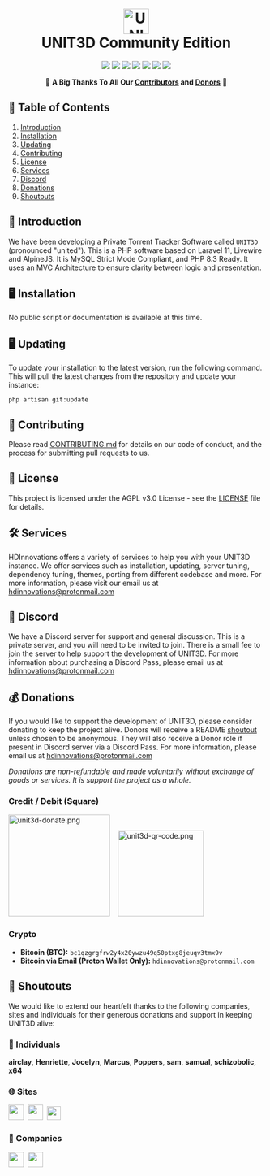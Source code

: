 <h1 align="center">
    <img src="https://github.com/HDInnovations/UNIT3D-Community-Edition/blob/master/public/img/hdinnovations.png?raw=true" alt="UNIT3D Logo" width="50px" />
    <br />
    UNIT3D Community Edition
</h1>

<p align="center">
    <a href="http://laravel.com"><img src="https://img.shields.io/badge/Laravel-11-f4645f.svg" /></a>
    <a href="https://github.com/HDInnovations/UNIT3D/blob/master/LICENSE"><img src="https://img.shields.io/badge/License-AGPL%20v3.0-yellow.svg" /></a>
    <a href="https://github.com/HDInnovations/UNIT3D-Community-Edition/actions/workflows/lint.yml/badge.svg?branch=master"><img src="https://github.com/HDInnovations/UNIT3D-Community-Edition/actions/workflows/lint.yml/badge.svg?branch=master" /></a>
    <a href="https://github.com/HDInnovations/UNIT3D-Community-Edition/actions/workflows/phpunit-test.yml/badge.svg?branch=master"><img src="https://github.com/HDInnovations/UNIT3D-Community-Edition/actions/workflows/phpunit-test.yml/badge.svg?branch=master" /></a>
    <a href="https://github.com/HDInnovations/UNIT3D-Community-Edition/actions/workflows/compile-assets-test.yml/badge.svg?branch=master"><img src="https://github.com/HDInnovations/UNIT3D-Community-Edition/actions/workflows/compile-assets-test.yml/badge.svg?branch=master" /></a>
    <a href="https://github.com/HDInnovations/UNIT3D-Community-Edition/actions/workflows/larastan.yml/badge.svg?branch=master"><img src="https://github.com/HDInnovations/UNIT3D-Community-Edition/actions/workflows/larastan.yml/badge.svg?branch=master" /></a>
    <a href="https://github.com/HDInnovations/UNIT3D-Community-Edition/actions/workflows/prettier-blade.yml/badge.svg?branch=master"><img src="https://github.com/HDInnovations/UNIT3D-Community-Edition/actions/workflows/prettier-blade.yml/badge.svg?branch=master" /></a>
</p>

<p align="center">
    🎉 <b>A Big Thanks To All Our <a href="https://github.com/HDInnovations/UNIT3D-Community-Edition/graphs/contributors">Contributors</a> and <a href="https://square.link/u/VjB1CNfm">Donors</a></b> 🎉
</p>

## 📝 Table of Contents

1. [Introduction](#introduction)
2. [Installation](#installation)
3. [Updating](#updating)
4. [Contributing](#contributing)
5. [License](#license)
6. [Services](#services)
7. [Discord](#discord)
8. [Donations](#donations)
9. [Shoutouts](#shoutouts)


## <a name="introduction"></a> 🧐 Introduction

We have been developing a Private Torrent Tracker Software called `UNIT3D` (pronounced "united"). This is a PHP software based on Laravel 11, Livewire and AlpineJS. It is MySQL Strict Mode Compliant, and PHP 8.3 Ready. It uses an MVC Architecture to ensure clarity between logic and presentation.

## <a name="installation"></a> 🖥️ Installation

No public script or documentation is available at this time.

## <a name="updating"></a> 🖥️ Updating

To update your installation to the latest version, run the following command. This will pull the latest changes from the repository and update your instance:

`php artisan git:update`

## <a name="contributing"></a> 🤝 Contributing

Please read [CONTRIBUTING.md](https://github.com/HDInnovations/UNIT3D-Community-Edition/blob/master/CONTRIBUTING.md) for details on our code of conduct, and the process for submitting pull requests to us.

## <a name="license"></a> 📜 License

This project is licensed under the AGPL v3.0 License - see the [LICENSE](https://github.com/HDInnovations/UNIT3D-Community-Edition/blob/master/LICENSE.md) file for details.

## <a name="services"></a> 🛠️ Services

HDInnovations offers a variety of services to help you with your UNIT3D instance. We offer services such as installation, updating, server tuning, dependency tuning, themes, porting from different codebase and more. For more information, please visit our email us at [hdinnovations@protonmail.com](mailto:hdinnovations@protonmail.com?subject=[Services]%20UNIT3D%20)

## <a name="discord"></a> 💬 Discord

We have a Discord server for support and general discussion. This is a private server, and you will need to be invited to join. There is a small fee to join the server to help support the development of UNIT3D. For more information about purchasing a Discord Pass, please email us at [hdinnovations@protonmail.com](mailto:hdinnovations@protonmail.com?subject=[Discord]%20UNIT3D%20)

## <a name="donations"></a> 💰 Donations

If you would like to support the development of UNIT3D, please consider donating to keep the project alive. Donors will receive a README [shoutout](#shoutouts) unless chosen to be anonymous. They will also receive a Donor role if present in Discord server via a Discord Pass. For more information, please email us at [hdinnovations@protonmail.com](mailto:hdinnovations@protonmail.com?subject=[Funding]%20UNIT3D%20)

*Donations are non-refundable and made voluntarily without exchange of goods or services. It is support the project as a whole.*

### **Credit / Debit (Square)**

<a href="https://square.link/u/VjB1CNfm" target="_blank"><img alt="unit3d-donate.png" src="public/img/unit3d-donate.png" width="200px"/></a>&nbsp;&nbsp;&nbsp;
<img alt="unit3d-qr-code.png" src="public/img/unit3d-qr-code.png" width="169px"/>

### **Crypto**

- **Bitcoin (BTC):** `bc1qzgrgfrw2y4x20ywzu49q50ptxg8jeuqv3tmx9v`
- **Bitcoin via Email (Proton Wallet Only):** `hdinnovations@protonmail.com`

## <a name="shoutouts"></a> 🎉 Shoutouts

We would like to extend our heartfelt thanks to the following companies, sites and individuals for their generous donations and support in keeping UNIT3D alive:

### 👤 Individuals

<!-- cspell:disable-next-line -->
**airclay**, **Henriette**, **Jocelyn**, **Marcus**, **Poppers**, **sam**, **samual**, **schizobolic**, **x64**

### 🌐 Sites
<img src="https://i.postimg.cc/BQJmGYMt/blu.png" height="30px;">&nbsp;
<img src="https://i.postimg.cc/PrK2fWRy/tik.png" height="30px;">&nbsp;
<img src="https://i.postimg.cc/zDCx6Zw9/fnp.png" height="27px;">&nbsp;

### 🏢 Companies
<a href="https://scoutapm.com/?utm_source=github&utm_medium=referral&utm_campaign=opensource_referral"><img src="https://i.postimg.cc/g29XCJDh/Logo-rounded-square-495x495-1.png" height="30px;"></a>&nbsp;
<a href="https://www.jetbrains.com/?from=UNIT3D"><img src="https://i.imgur.com/KgDXZV8.png" height="30px;"></a>&nbsp;





